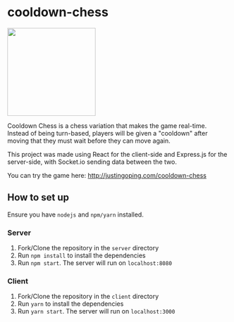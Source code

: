 # cooldown-chess
<img src="https://user-images.githubusercontent.com/32006038/118208498-df256100-b434-11eb-842a-567d7ba723ad.png" width="200" height="200">

Cooldown Chess is a chess variation that makes the game real-time. Instead of being turn-based, players will be given a "cooldown" after moving that they must wait before they can move again.

This project was made using React for the client-side and Express.js for the server-side, with Socket.io sending data between the two.

You can try the game here: http://justingoping.com/cooldown-chess

## How to set up
Ensure you have `nodejs` and `npm/yarn` installed.

### Server
1. Fork/Clone the repository in the `server` directory
2. Run `npm install` to install the dependencies
3. Run `npm start`. The server will run on `localhost:8080`

### Client
1. Fork/Clone the repository in the `client` directory
2. Run `yarn` to install the dependencies
3. Run `yarn start`. The server will run on `localhost:3000`
